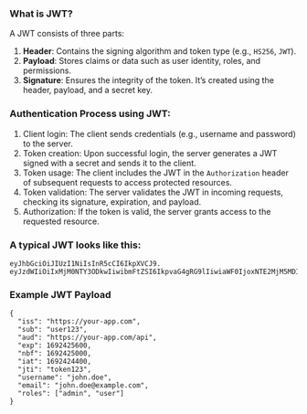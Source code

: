 ### What is JWT?  
A JWT consists of three parts:
1. **Header**: Contains the signing algorithm and token type (e.g., `HS256`, `JWT`).
2. **Payload**: Stores claims or data such as user identity, roles, and permissions.
3. **Signature**: Ensures the integrity of the token. It’s created using the header, payload, and a secret key.

 
 ### Authentication Process using JWT: 
 1. Client login: The client sends credentials (e.g., username and password) to the server.
 2. Token creation: Upon successful login, the server generates a JWT signed with a secret and sends it to the client.
 3. Token usage: The client includes the JWT in the `Authorization` header of subsequent requests to access protected resources.
 4. Token validation: The server validates the JWT in incoming requests, checking its signature, expiration, and payload.
 5. Authorization: If the token is valid, the server grants access to the requested resource.


### A typical JWT looks like this:
```
eyJhbGciOiJIUzI1NiIsInR5cCI6IkpXVCJ9.
eyJzdWIiOiIxMjM0NTY3ODkwIiwibmFtZSI6IkpvaG4gRG9lIiwiaWF0IjoxNTE2MjM5MDIyfQ.SflKxwRJSMeKKF2QT4fwpMeJf36POk6yJV_adQssw5c
```
### Example JWT Payload 

```
{
  "iss": "https://your-app.com",
  "sub": "user123",
  "aud": "https://your-app.com/api",
  "exp": 1692425600,
  "nbf": 1692425000,
  "iat": 1692424400,
  "jti": "token123",
  "username": "john.doe",
  "email": "john.doe@example.com",
  "roles": ["admin", "user"]
}
```
